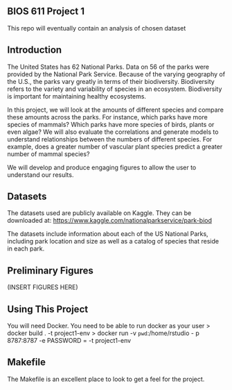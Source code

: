 BIOS 611 Project 1
------------------
This repo will eventually contain an analysis of chosen dataset

Introduction
-----------------
The United States has 62 National Parks. Data on 56 of the parks were provided by the National Park Service. Because of the varying geography of the U.S., the parks vary greatly in terms of their biodiversity. Biodiversity refers to the variety and variability of species in an ecosystem. Biodiversity is important for maintaining healthy ecosystems. 

In this project, we will look at the amounts of different species and compare these amounts across the parks. For instance, which parks have more species of mammals? Which parks have more species of birds, plants or even algae? We will also evaluate the correlations and generate models to understand relationships between the numbers of different species. For example, does a greater number of vascular plant species predict a greater number of mammal species? 

We will develop and produce engaging figures to allow the user to understand our results. 

Datasets
-----------------
The datasets used are publicly available on Kaggle. They can be downloaded at: https://www.kaggle.com/nationalparkservice/park-biod

The datasets include information about each of the US National Parks, including park location and size as well as a catalog of species that reside in each park.  

Preliminary Figures
------------------
(INSERT FIGURES HERE)

Using This Project
-----------------
You will need Docker. You need to be able to run docker as your user
    > docker build . -t project1-env
    > docker run -v `pwd`:/home/rstudio - p 8787:8787 -e PASSWORD = <yourpassword> -t project1-env

Makefile 
-----------------
The Makefile is an excellent place to look to get a feel for the project.